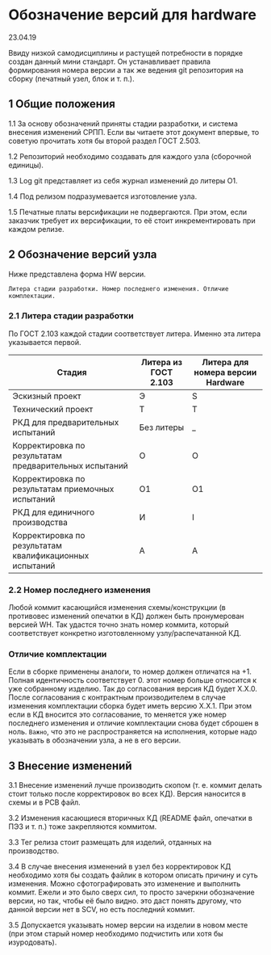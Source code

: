 # Обозначение версий для hardware
23.04.19

Ввиду низкой самодисциплины и растущей потребности в порядке создан данный
мини стандарт. Он устанавливает правила формирования номера версии а так же ведения git репозитория на сборку (печатный узел, блок и т. п.).

## 1 Общие положения
1.1 За основу обозначений приняты стадии разработки, и система внесения изменений СРПП.
Если вы читаете этот документ впервые, то советую прочитать хотя бы второй раздел ГОСТ 2.503.

1.2 Репозиторий необходимо создавать для каждого узла (сборочной единицы).

1.3 Log git представляет из себя журнал изменений до литеры O1.

1.4 Под релизом подразумевается изготовление узла.

1.5 Печатные платы версификации не подвергаются. При этом, если заказчик требует их версификации, то её стоит инкрементировать при каждом релизе.

## 2 Обозначение версий узла

Ниже представлена форма HW версии.

`Литера стадии разработки. Номер последнего изменения. Отличие комплектации.`

### 2.1 Литера стадии разработки

По ГОСТ 2.103 каждой стадии соответствует литера. Именно эта литера указывается первой.

| Стадия | Литера из ГОСТ 2.103 | Литера для номера версии Hardware |
|--------|----------------------|-----------------------------------|
|Эскизный проект    |Э|S|
|Технический проект |Т|T|
|РКД для предварительных испытаний |Без литеры | _ |
|Корректировка по результатам предварительных испытаний		|О|O|
|Корректировка по результатам приемочных испытаний			|О1|O1|
|РКД для единичного производства							|И|I|
|Корректировка по результатам квалификационных испытаний	|А|A|

### 2.2 Номер последнего изменения
Любой коммит касающийся изменения схемы/конструкции (в противовес изменений опечатки в КД) должен быть пронумерован версией WH. Так удастся точно знать номер коммита, который соответствует конкретно изготовленному узлу/распечатанной КД.

### Отличие комплектации
Если в сборке применены аналоги, то номер должен отличатся на +1. Полная идентичность соответствует 0. этот номер больше относится к уже собранному изделию. Так до согласования версия КД будет Х.Х.0. После согласования с контрактным производителем в случае изменения комплектации сборка будет иметь версию Х.Х.1. При этом если в КД вносится это согласование, то меняется уже номер последнего изменения и отличие комплектации снова будет сброшен в ноль. `Важно`, что это не распространяется на исполнения, которые надо указывать в обозначении узла, а не в его версии.

## 3 Внесение изменений
3.1 Внесение изменений лучше производить скопом (т. е. коммит делать стоит только после корректировок во всех КД). Версия наносится в схемы и в PCB файл.

3.2 Изменения касающиеся вторичных КД (README файл, опечатки в ПЭ3 и т. п.) тоже закрепляются коммитом.

3.3 Тег релиза стоит размещать для изделий, отданных на производство.

3.4 В случае внесения изменений в узел без корректировок КД необходимо хотя бы создать файлик в котором описать причину и суть изменения. Можно сфотографировать это изменение и выполнить коммит.
Ежели и это было сверх сил, то просто зачеркни обозначение версии, но так, чтобы её было видно. это даст понять другому, что данной версии нет в SCV, но есть последний коммит.

3.5 Допускается указывать номер версии на изделии в новом месте (при этом старый номер необходимо подчистить или хотя бы изуродовать).
